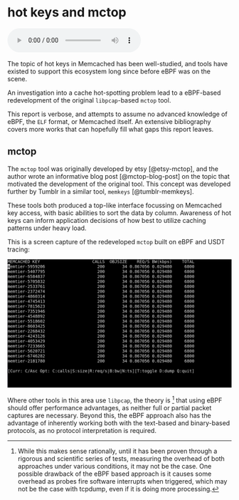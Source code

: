 # hot keys and mctop

<audio controls="1">
<source src="audio/mp3/00100-hotkeys.md.plain.mp3" type="audio/mpeg"></source>
</audio>

The topic of hot keys in Memcached has been well-studied, and tools have
existed to support this ecosystem long since before eBPF was on the scene.

An investigation into a cache hot-spotting problem lead to a eBPF-based
redevelopment of the original `libpcap`-based `mctop` tool.

This report is verbose, and attempts to assume no advanced knowledge of eBPF,
the `ELF` format, or Memcached itself. An extensive bibliography covers more
works that can hopefully fill what gaps this report leaves.

## mctop

The `mctop` tool was originally developed by etsy [@etsy-mctop], and the author
 wrote an informative blog post [@mctop-blog-post] on the topic that motivated
the development of the original tool. This concept was developed further by
Tumblr in a similar tool, `memkeys` [@tumblr-memkeys].

These tools both produced a top-like interface focussing on Memcached
key access, with basic abilities to sort the data by column. Awareness
of hot keys can inform application decisions of how best to utilize
caching patterns under heavy load.

This is a screen capture of the redeveloped `mctop` built on eBPF and USDT
tracing:

![](./img/mctop.gif)

Where other tools in this area use `libpcap`, the theory is [^19] that using
eBPF should offer performance advantages, as neither full or partial packet
captures are necessary. Beyond this, the eBPF approach also has the advantage
of inherently working both with the text-based and binary-based protocols, as
no protocol interpretation is required.

[^19]: While this makes sense rationally, until it has been proven
       through a rigorous and scientific series of tests, measuring the
       overhead of both approaches under various conditions, it may not be
       the case. One possible drawback of the eBPF based approach is it
       causes some overhead as probes fire software interrupts when
       triggered, which may not be the case with tcpdump, even if it is
       doing more processing.

